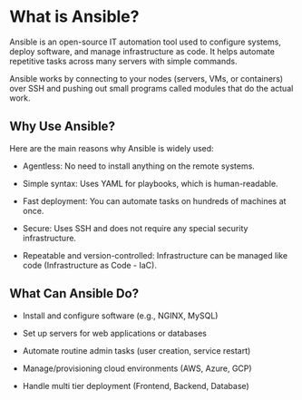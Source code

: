 # What is Ansible?
Ansible is an open-source IT automation tool used to configure systems, deploy software, and manage infrastructure as code.
It helps automate repetitive tasks across many servers with simple commands.

Ansible works by connecting to your nodes (servers, VMs, or containers) over SSH and pushing out small programs called modules that do the actual work.


## Why Use Ansible?
Here are the main reasons why Ansible is widely used:

- Agentless: No need to install anything on the remote systems.

- Simple syntax: Uses YAML for playbooks, which is human-readable.

- Fast deployment: You can automate tasks on hundreds of machines at once.

- Secure: Uses SSH and does not require any special security infrastructure.

- Repeatable and version-controlled: Infrastructure can be managed like code (Infrastructure as Code - IaC).



## What Can Ansible Do?
- Install and configure software (e.g., NGINX, MySQL)

- Set up servers for web applications or databases

- Automate routine admin tasks (user creation, service restart)

- Manage/provisioning cloud environments (AWS, Azure, GCP)

- Handle multi tier deployment (Frontend, Backend, Database)


